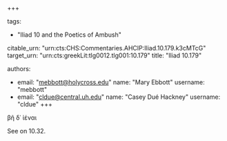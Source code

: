 +++

tags:
- "Iliad 10 and the Poetics of Ambush"

citable_urn: "urn:cts:CHS:Commentaries.AHCIP:Iliad.10.179.k3cMTcG"
target_urn: "urn:cts:greekLit:tlg0012.tlg001:10.179"
title: "Iliad 10.179"

authors:
- email: "mebbott@holycross.edu"
  name: "Mary Ebbott"
  username: "mebbott"
- email: "cldue@central.uh.edu"
  name: "Casey Dué Hackney"
  username: "cldue"
+++

<p>βῆ δ᾽ ἰέναι</p><p>See on 10.32.   </p>